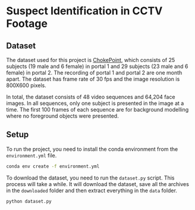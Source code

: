 # Suspect Identification in CCTV Footage

## Dataset

The dataset used for this project is [ChokePoint](https://arma.sourceforge.net/chokepoint/), which consists of 25 subjects (19 male and 6 female) in portal 1 and 29 subjects (23 male and 6 female) in portal 2. The recording of portal 1 and portal 2 are one month apart. The dataset has frame rate of 30 fps and the image resolution is 800X600 pixels.

In total, the dataset consists of 48 video sequences and 64,204 face images. In all sequences, only one subject is presented in the image at a time. The first 100 frames of each sequence are for background modelling where no foreground objects were presented.

## Setup

To run the project, you need to install the conda environment from the `environment.yml` file.

```bash
conda env create -f environment.yml
```

To download the dataset, you need to run the `dataset.py` script. This process will take a while. It will download the dataset, save all the archives in the `downloaded` folder and then extract everything in the `data` folder.

```bash
python dataset.py
```
